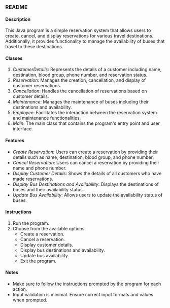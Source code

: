 ### README

#### Description
This Java program is a simple reservation system that allows users to create, cancel, and display reservations for various travel destinations. Additionally, it provides functionality to manage the availability of buses that travel to these destinations.

#### Classes
1. *CustomerDetails*: Represents the details of a customer including name, destination, blood group, phone number, and reservation status.
2. *Reservation*: Manages the creation, cancellation, and display of customer reservations.
3. *Cancellation*: Handles the cancellation of reservations based on customer details.
4. *Maintenance*: Manages the maintenance of buses including their destinations and availability.
5. *Employee*: Facilitates the interaction between the reservation system and maintenance functionalities.
6. *Main*: The main class that contains the program's entry point and user interface.

#### Features
- *Create Reservation*: Users can create a reservation by providing their details such as name, destination, blood group, and phone number.
- *Cancel Reservation*: Users can cancel a reservation by providing their name and phone number.
- *Display Customer Details*: Shows the details of all customers who have made reservations.
- *Display Bus Destinations and Availability*: Displays the destinations of buses and their availability status.
- *Update Bus Availability*: Allows users to update the availability status of buses.

#### Instructions
1. Run the program.
2. Choose from the available options:
   - Create a reservation.
   - Cancel a reservation.
   - Display customer details.
   - Display bus destinations and availability.
   - Update bus availability.
   - Exit the program.

#### Notes
- Make sure to follow the instructions prompted by the program for each action.
- Input validation is minimal. Ensure correct input formats and values when prompted.
